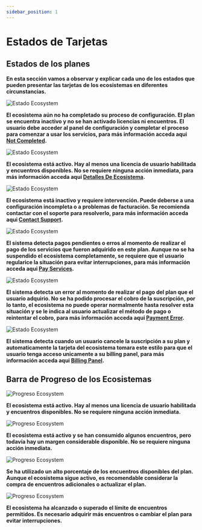 ```yaml
---
sidebar_position: 1
---
```


# Estados de Tarjetas

## Estados de los planes

**En esta sección vamos a observar y explicar cada uno de los estados que pueden presentar las tarjetas de los ecosistemas en diferentes circunstancias.**

![Estado Ecosystem](/img/store-usuario/plan-settings/card-ecosystem/status_not_completed.png)

**El ecosistema aún no ha completado su proceso de configuración. El plan se encuentra inactivo y no se han activado licencias ni encuentros. El usuario debe acceder al panel de configuración y completar el proceso para comenzar a usar los servicios, para más información acceda aqui [Not Completed](/docs/waizant-store/manual-usuario/plan-settings/card-ecosystem/not-completed).**

![Estado Ecosystem](/img/store-usuario/plan-settings/card-ecosystem/status_completed.png)

**El ecosistema está activo. Hay al menos una licencia de usuario habilitada y encuentros disponibles. No se requiere ninguna acción inmediata, para más información acceda aqui [Detalles De Ecosistema](/docs/waizant-store/manual-usuario/plan-settings/ecosystem-details/ecosystem-details).**

![Estado Ecosystem](/img/store-usuario/plan-settings/card-ecosystem/status_inactive.png)

**El ecosistema está inactivo y requiere intervención. Puede deberse a una configuración incompleta o a problemas de facturación. Se recomienda contactar con el soporte para resolverlo, para más información acceda aqui [Contact Support](/docs/waizant-store/manual-usuario/plan-settings/card-ecosystem/contact-support).**

![Estado Ecosystem](/img/store-usuario/plan-settings/card-ecosystem/status_pay_services_error.png)

**El sistema detecta pagos pendientes o erros al momento de realizar el pago de los servicios que fueron adquirido en este plan. Aunque no se ha suspendido el ecosistema completamente, se requiere que el usuario regularice la situación para evitar interrupciones, para más información acceda aqui [Pay Services](/docs/waizant-store/manual-usuario/plan-settings/card-ecosystem/payment-error#pay-services).**

![Estado Ecosystem](/img/store-usuario/plan-settings/card-ecosystem/status_payment_error.png)

**El sistema detecta un error al momento de realizar el pago del plan que el usuario adquirio. No se ha podido procesar el cobro de la suscripción, por lo tanto, el ecosistema no puede operar normalmente hasta resolver esta situación y se le indica al usuario actualizar el método de pago o reintentar el cobro, para más información acceda aqui [Payment Error](/docs/waizant-store/manual-usuario/plan-settings/card-ecosystem/payment-error#payment-error).**

![Estado Ecosystem](/img/store-usuario/plan-settings/card-ecosystem/status_cancelled.png)

**El sistema detecta cuando un usuario cancele la suscripción a su plan y automaticamente la tarjeta del ecosistema tomara este estilo para que el usuario tenga acceso unicamente a su billing panel, para más información acceda aqui [Billing Panel](/docs/waizant-store/manual-usuario/plan-settings/card-ecosystem/canceled-plan).**

## Barra de Progreso de los Ecosistemas

![Progreso Ecosystem](/img/store-usuario/plan-settings/card-ecosystem/status_completed.png)

**El ecosistema está activo. Hay al menos una licencia de usuario habilitada y encuentros disponibles. No se requiere ninguna acción inmediata.**

![Progreso Ecosystem](/img/store-usuario/plan-settings/card-ecosystem/more_twenty_five_encounters.png)

**El ecosistema está activo y se han consumido algunos encuentros, pero todavía hay un margen considerable disponible. No se requiere ninguna acción inmediata.**

![Progreso Ecosystem](/img/store-usuario/plan-settings/card-ecosystem/more_fifty_encounters.png)

**Se ha utilizado un alto porcentaje de los encuentros disponibles del plan. Aunque el ecosistema sigue activo, es recomendable considerar la compra de encuentros adicionales o actualizar el plan.**

![Progreso Ecosystem](/img/store-usuario/plan-settings/card-ecosystem/more_eighty_encounters.png)

**El ecosistema ha alcanzado o superado el límite de encuentros permitidos. Es necesario adquirir más encuentros o cambiar el plan para evitar interrupciones.**
